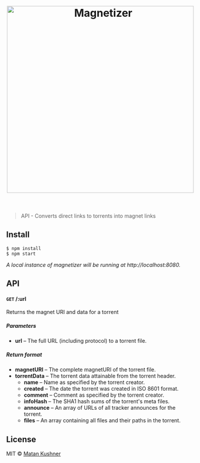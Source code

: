<h1 align="center">
	<br>
	<img width="500" src="https://cdn.rawgit.com/matchai/magnetizer-api/3156da235baf08af7edbbd67fe06f3ed5d9c0b1a/media/logo-text.svg" alt="Magnetizer">
	<br>
	<br>
</h1>

> API - Converts direct links to torrents into magnet links

## Install

```
$ npm install
$ npm start
```

*A local instance of magnetizer will be running at http://localhost:8080.*

## API

#### <code>GET</code> /:url

Returns the magnet URI and data for a torrent

##### Parameters

- __url__ – The full URL (including protocol) to a torrent file.

##### Return format
- __magnetURI__ – The complete magnetURI of the torrent file.
- __torrentData__ – The torrent data attainable from the torrent header.
  - __name__ – Name as specified by the torrent creator.
  - __created__ – The date the torrent was created in ISO 8601 format.
  - __comment__ – Comment as specified by the torrent creator.
  - __infoHash__ – The SHA1 hash sums of the torrent's meta files.
  - __announce__ – An array of URLs of all tracker announces for the torrent.
  - __files__ – An array containing all files and their paths in the torrent.

## License

MIT © [Matan Kushner](https://matchai.me)
